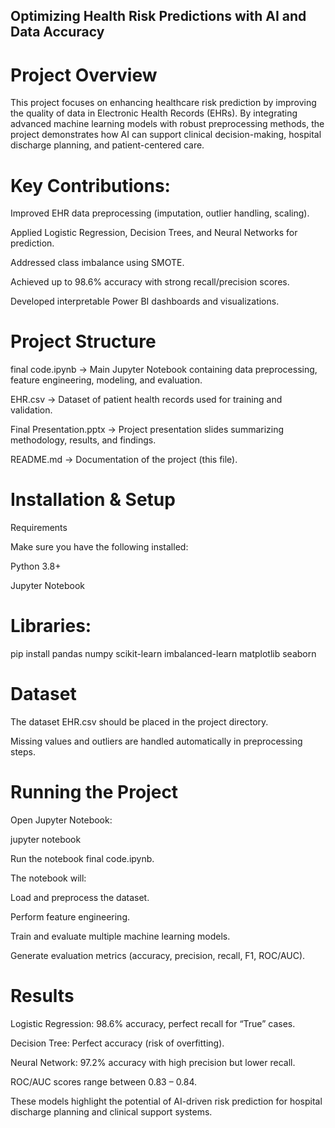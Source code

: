 ## Optimizing Health Risk Predictions with AI and Data Accuracy
# Project Overview

This project focuses on enhancing healthcare risk prediction by improving the quality of data in Electronic Health Records (EHRs). By integrating advanced machine learning models with robust preprocessing methods, the project demonstrates how AI can support clinical decision-making, hospital discharge planning, and patient-centered care.

# Key Contributions:

Improved EHR data preprocessing (imputation, outlier handling, scaling).

Applied Logistic Regression, Decision Trees, and Neural Networks for prediction.

Addressed class imbalance using SMOTE.

Achieved up to 98.6% accuracy with strong recall/precision scores.

Developed interpretable Power BI dashboards and visualizations.

# Project Structure

final code.ipynb → Main Jupyter Notebook containing data preprocessing, feature engineering, modeling, and evaluation.

EHR.csv → Dataset of patient health records used for training and validation.

Final Presentation.pptx → Project presentation slides summarizing methodology, results, and findings.

README.md → Documentation of the project (this file).

#  Installation & Setup
Requirements

Make sure you have the following installed:

Python 3.8+

Jupyter Notebook

# Libraries:

pip install pandas numpy scikit-learn imbalanced-learn matplotlib seaborn

# Dataset

The dataset EHR.csv should be placed in the project directory.

Missing values and outliers are handled automatically in preprocessing steps.

# Running the Project

Open Jupyter Notebook:

jupyter notebook


Run the notebook final code.ipynb.

The notebook will:

Load and preprocess the dataset.

Perform feature engineering.

Train and evaluate multiple machine learning models.

Generate evaluation metrics (accuracy, precision, recall, F1, ROC/AUC).

# Results

Logistic Regression: 98.6% accuracy, perfect recall for “True” cases.

Decision Tree: Perfect accuracy (risk of overfitting).

Neural Network: 97.2% accuracy with high precision but lower recall.

ROC/AUC scores range between 0.83 – 0.84.

These models highlight the potential of AI-driven risk prediction for hospital discharge planning and clinical support systems.

